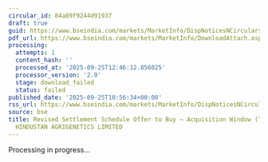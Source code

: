 ```yaml
---
circular_id: 84a89f9244d91937
draft: true
guid: https://www.bseindia.com/markets/MarketInfo/DispNoticesNCirculars.aspx?Noticeid={7C929258-20D0-4210-93E8-86A0EF438FC8}&noticeno=20250925-13&dt=09/25/2025&icount=13&totcount=34&flag=0
pdf_url: https://www.bseindia.com/markets/MarketInfo/DownloadAttach.aspx?id=20250925-13&attachedId=
processing:
  attempts: 1
  content_hash: ''
  processed_at: '2025-09-25T12:46:12.856025'
  processor_version: '2.0'
  stage: download_failed
  status: failed
published_date: '2025-09-25T10:56:34+00:00'
rss_url: https://www.bseindia.com/markets/MarketInfo/DispNoticesNCirculars.aspx?Noticeid={7C929258-20D0-4210-93E8-86A0EF438FC8}&noticeno=20250925-13&dt=09/25/2025&icount=13&totcount=34&flag=0
source: bse
title: Revised Settlement Schedule Offer to Buy – Acquisition Window (Takeover) for
  HINDUSTAN AGRIGENETICS LIMITED
---
```


Processing in progress...